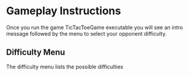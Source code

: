 # Gameplay Instructions

Once you run the game TicTacToeGame executable you will see an intro message followed by the menu to select your opponent difficulty.

## Difficulty Menu

The difficulty menu lists the possible difficulties 


